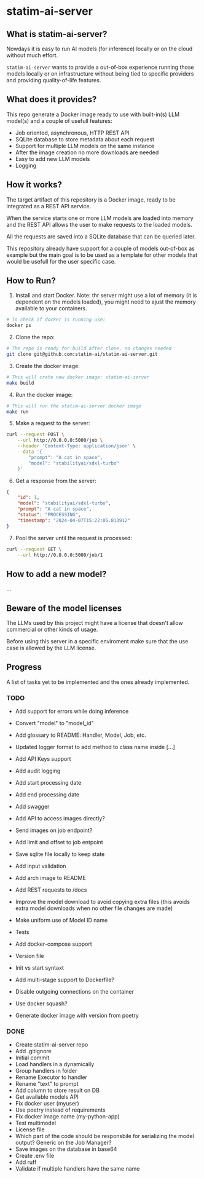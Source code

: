 # statim-ai-server

## What is statim-ai-server?

Nowdays it is easy to run AI models (for inference) locally or on the cloud without much effort.

`statim-ai-server` wants to provide a out-of-box experience running those models locally or on infrastructure without being tied to specific providers and providing quality-of-life features.

## What does it provides?

This repo generate a Docker image ready to use with built-in(s) LLM model(s) and a couple of usefull features:

- Job oriented, asynchronous, HTTP REST API
- SQLite database to store metadata about each request
- Support for multiple LLM models on the same instance
- After the image creation no more downloads are needed
- Easy to add new LLM models
- Logging

## How it works?

The target artifact of this repository is a Docker image, ready to be integrated as a REST API service.

When the service starts one or more LLM models are loaded into memory and the REST API allows the user to make requests to the loaded models.

All the requests are saved into a SQLite database that can be queried later.

This repository already have support for a couple of models out-of-box as example but the main goal is to be used as a template for other models that would be usefull for the user specific case.

## How to Run?

1. Install and start Docker. Note: thr server might use a lot of memory (it is dependent on the models loaded), you might need to ajust the memory available to your containers.
```sh
# To check if docker is running use:
docker ps
```

2. Clone the repo:
```sh
# The repo is ready for build after clone, no changes needed
git clone git@github.com:statim-ai/statim-ai-server.git
```

3. Create the docker image:
```sh
# This will crate new docker image: statim-ai-server
make build
```

4. Run the docker image:
```sh
# This will run the statim-ai-server docker image
make run
```

5. Make a request to the server:
```sh
curl --request POST \
    --url http://0.0.0.0:5000/job \
    --header 'Content-Type: application/json' \
    --data '{
        "prompt": "A cat in space",
        "model": "stabilityai/sdxl-turbo"
    }'
```

6. Get a response from the server:
```json
{
	"id": 1,
	"model": "stabilityai/sdxl-turbo",
	"prompt": "A cat in space",
	"status": "PROCESSING",
	"timestamp": "2024-04-07T15:22:05.813912"
}
```

7. Pool the server until the request is processed:
```sh
curl --request GET \
    --url http://0.0.0.0:5000/job/1
```

## How to add a new model?

...

## Beware of the model licenses

The LLMs used by this project might have a license that doesn't allow commercial or other kinds of usage.

Before using this server in a specific enviroment make sure that the use case is allowed by the LLM license.

## Progress

A list of tasks yet to be implemented and the ones already implemented.

### TODO

- Add support for errors while doing inference

- Convert "model" to "model_id"
- Add glossary to README: Handler, Model, Job, etc.

- Updated logger format to add method to class name inside [...]
- Add API Keys support
- Add audit logging
- Add start processing date
- Add end processing date
- Add swagger
- Add API to access images directly?
- Send images on job endpoint?
- Add limit and offset to job entpoint
- Save sqlite file locally to keep state
- Add input validation
- Add arch image to README
- Add REST requests to /docs
- Improve the model download to avoid copying extra files (this avoids extra model downloads when no other file changes are made)
- Make uniform use of Model ID name
- Tests
- Add docker-compose support
- Version file
- Init vs start syntaxt
- Add multi-stage support to Dockerfile?
- Disable outgoing connections on the container
- Use docker squash?
- Generate docker image with version from poetry

### DONE
- Create statim-ai-server repo
- Add .gitignore
- Initial commit
- Load handlers in a dynamically
- Group handlers in folder
- Rename Executor to handler
- Rename "text" to prompt
- Add column to store result on DB
- Get available models API
- Fix docker user (myuser)
- Use poetry instead of requirements
- Fix docker image name (my-python-app)
- Test multimodel
- License file
- Which part of the code should be responsbile for serializing the model output? Generic on the Job Manager?
- Save images on the database in base64
- Create .env file
- Add ruff
- Validate if multiple handlers have the same name